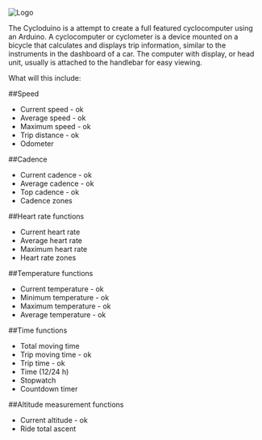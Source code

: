 ![Logo](http://s10.postimage.org/9b12aqau1/cycloduino_02_02.jpg)


The Cycloduino is a attempt to create a full featured cyclocomputer using an Arduino.  A cyclocomputer or cyclometer is a device mounted on a bicycle that calculates and displays trip information, similar to the instruments in the dashboard of a car. The computer with display, or head unit, usually is attached to the handlebar for easy viewing.

What will this include:

##Speed

 * Current speed - ok
 * Average speed - ok
 * Maximum speed - ok
 * Trip distance - ok
 * Odometer


##Cadence
 
 * Current cadence - ok
 * Average cadence - ok
 * Top cadence - ok 
 * Cadence zones


##Heart rate functions
 
 * Current heart rate 
 * Average heart rate 
 * Maximum heart rate 
 * Heart rate zones


##Temperature functions
 
 * Current temperature - ok 
 * Minimum temperature - ok 
 * Maximum temperature - ok 
 * Average temperature - ok


##Time functions
 
 * Total moving time 
 * Trip moving time - ok 
 * Trip time - ok 
 * Time (12/24 h) 
 * Stopwatch 
 * Countdown timer


##Altitude measurement functions
 
 * Current altitude - ok
 * Ride total ascent
